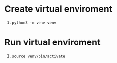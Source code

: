 # Create virtual enviroment 
1. `python3 -m venv venv`

# Run virtual enviroment
1. `source venv/bin/activate`